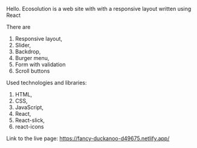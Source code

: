 Hello. Ecosolution is a web site with with a responsive layout written using React

There are

1. Responsive layout,
2. Slider,
3. Backdrop,
4. Burger menu,
5. Form with validation
6. Scroll buttons

Used technologies and libraries:

1. HTML,
2. CSS,
3. JavaScript,
4. React,
5. React-slick,
6. react-icons

Link to the live page: https://fancy-duckanoo-d49675.netlify.app/
